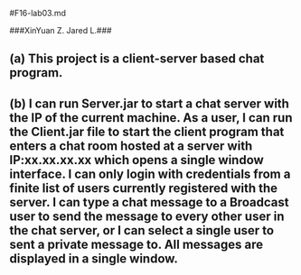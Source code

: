 #F16-lab03.md

###XinYuan Z. Jared L.###

(a) This project is a client-server based chat program.
----------
(b) I can run Server.jar to start a chat server with the IP of the current machine. As a user, I can run the Client.jar file to start the client program that enters a chat room hosted at a server with IP:xx.xx.xx.xx which opens a single window interface. I can only login with credentials from a finite list of users currently registered with the server. I can type a chat message to a Broadcast user to send the message to every other user in the chat server, or I can select a single user to sent a private message to. All messages are displayed in a single window. 
----------
